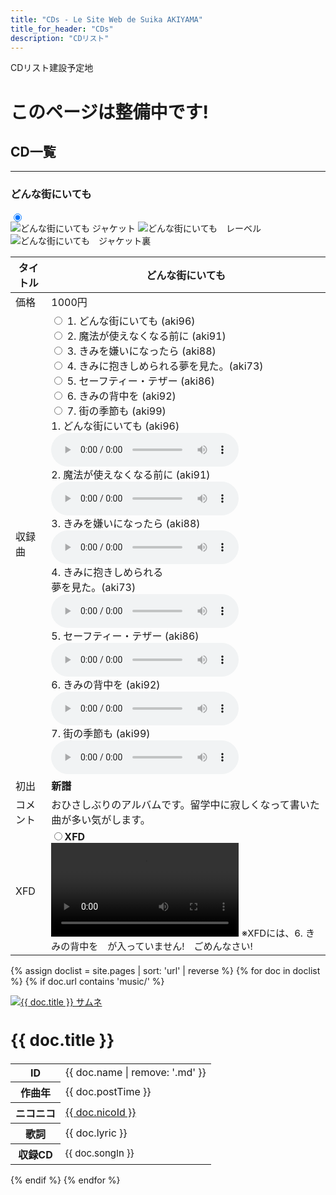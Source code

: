 ```yaml
---
title: "CDs - Le Site Web de Suika AKIYAMA"
title_for_header: "CDs"
description: "CDリスト"
---
```


CDリスト建設予定地

# このページは整備中です!

<h2 id="おしながき">CD一覧</h2>
<hr>

<h3 id="どんな街にいても">どんな街にいても</h3>

<div>
<div class="song-block">
    <input type="radio" name="tabset" id="tabcheck_dummy" checked>
    <div class="cds-float-left">
        <img src="images/cd10_a.webp" alt="どんな街にいても ジャケット" class="cds-first-image">
        <img src="images/cd10_c.webp" alt="どんな街にいても　レーベル" class="cds-second-image">
        <img src="images/cd10_b.webp" alt="どんな街にいても　ジャケット裏" class="cds-third-image">
    </div>
    <table class="cds-float-right">
        <thead>
            <tr>
                <th>タイトル</th>
                <th>どんな街にいても</th>
            </tr>
        </thead>
        <tbody>
            <tr>
                <td>価格</td>
                <td>1000円</td>
            </tr>
            <tr>
                <td>収録曲</td>
                <td>
                    <input type="radio" name="tabset" id="tabcheck48" onchange="location.reload()">
                    <label for="tabcheck48" class="tab">
                        <a>1. どんな街にいても (aki96)</a>
                    </label>
                    <br>
                    <input type="radio" name="tabset" id="tabcheck49" onchange="location.reload()">
                    <label for="tabcheck49" class="tab">
                        <a>2. 魔法が使えなくなる前に (aki91)</a>
                    </label>
                    <br>
                    <input type="radio" name="tabset" id="tabcheck50" onchange="location.reload()">
                    <label for="tabcheck50" class="tab">
                        <a>3. きみを嫌いになったら (aki88)</a>
                    </label>
                    <br>
                    <input type="radio" name="tabset" id="tabcheck51" onchange="location.reload()">
                    <label for="tabcheck51" class="tab">
                        <a>4. きみに抱きしめられる夢を見た。(aki73)</a>
                    </label>
                    <br>
                    <input type="radio" name="tabset" id="tabcheck52" onchange="location.reload()">
                    <label for="tabcheck52" class="tab">
                        <a>5. セーフティー・テザー (aki86)</a>
                    </label>
                    <br>
                    <input type="radio" name="tabset" id="tabcheck53" onchange="location.reload()">
                    <label for="tabcheck53" class="tab">
                        <a>6. きみの背中を (aki92)</a>
                    </label>
                    <br>
                    <input type="radio" name="tabset" id="tabcheck54" onchange="location.reload()">
                    <label for="tabcheck54" class="tab">
                        <a>7. 街の季節も (aki99)</a>
                    </label>
                    <div class="tabcontent" id="tabcontent48">
                        1. どんな街にいても (aki96)
                        <audio controls src="どんな街にいても/aki96-Master.wav"></audio>
                    </div>
                    <div class="tabcontent" id="tabcontent49">
                        2. 魔法が使えなくなる前に (aki91)
                        <audio controls src="どんな街にいても/aki91-Master.wav"></audio>
                    </div>
                    <div class="tabcontent" id="tabcontent50">
                        3. きみを嫌いになったら (aki88)
                        <audio controls src="どんな街にいても/aki88-Master.wav"></audio>
                    </div>
                    <div class="tabcontent" id="tabcontent51">
                        4. きみに抱きしめられる<br>夢を見た。(aki73)
                        <audio controls src="どんな街にいても/aki73_hug-Master.wav"></audio>
                    </div>
                    <div class="tabcontent" id="tabcontent52">
                        5. セーフティー・テザー (aki86)
                        <audio controls src="どんな街にいても/aki86-Master.wav"></audio>
                    </div>
                    <div class="tabcontent" id="tabcontent53">
                        6. きみの背中を (aki92)
                        <audio controls src="どんな街にいても/aki92-Master.wav"></audio>
                    </div>                    
                    <div class="tabcontent" id="tabcontent54">
                        7. 街の季節も (aki99)
                        <audio controls src="どんな街にいても/aki99-Master.wav"></audio>
                    </div>
                </td>
            </tr>
            <tr>
                <td>初出</td>
                <td><b>新譜</b></td>
            </tr>
            <tr>
                <td>コメント</td>
                <td>おひさしぶりのアルバムです。留学中に寂しくなって書いた曲が多い気がします。</td>
            </tr>
            <tr>
                <td>XFD</td>
                <td><input type="radio" name="tabset" id="tabcheck55" onchange="location.reload()"><label for="tabcheck55" class="tab"><a><b>XFD</b></a></label>
                    <div class="tabcontent" id="tabcontent55">
                        <video controls src="どんな街にいても/どんな街にいてもXFD.mp4"></video>
                        <span style="font-size:15px;">※XFDには、6. きみの背中を　が入っていません!　ごめんなさい!</span>
                    </div>
                </td>
            </tr>
        </tbody>
    </table>
</div>



</div>

<!-- Auto-List Test -->
<div class="grid">
  
{% assign doclist = site.pages | sort: 'url' | reverse %}
  {% for doc in doclist %}
    {% if doc.url contains 'music/' %}
      <div class="item">
        <a href="{{ doc.url | remove: '.html' }}">
          <img class="float-left" src="{{ doc.image }}" alt="{{ doc.title }} サムネ">
        </a> 
        <h2 class="float-right" style="font-size:26px;">{{ doc.title }}</h2>
        <table class="float-right">
          <tr>
            <th>ID</th>
            <td>{{ doc.name | remove: '.md' }}</td>
          </tr>
          <tr>
            <th>作曲年</th>
            <td>{{ doc.postTime }}</td>
          </tr>
          <tr>
            <th>ニコニコ</th>
            <td><a href="https://www.nicovideo.jp/watch/{{ doc.nicoId }}" target="_blank">{{ doc.nicoId }}</a></td>
          </tr>
          <tr>
            <th>歌詞</th>
            <td>{{ doc.lyric }}</td>
          </tr>
          <tr>
            <th>収録CD</th>
            <td style="font-size:15px;">{{ doc.songIn }}</td>
          </tr>
        </table>
      </div>
    {% endif %}
  {% endfor %}

</div>
<!-- Auto-List Test End -->
